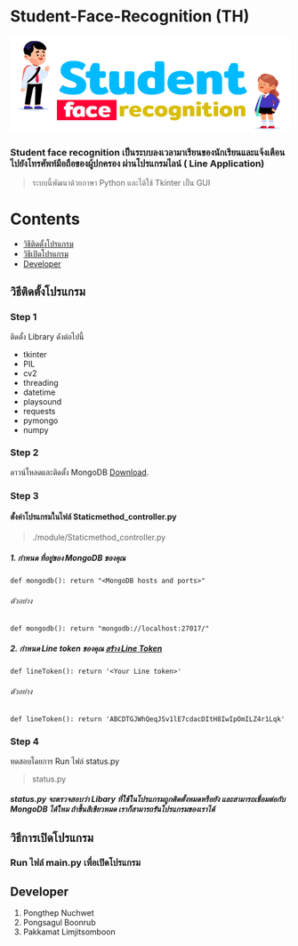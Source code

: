 # Student-Face-Recognition (TH)
![This is an image](./src/image/logo.png)
### Student face recognition เป็นระบบลงเวลามาเรียนของนักเรียนและแจ้งเตือนไปยังโทรศัพท์มือถือของผู้ปกครอง ผ่านโปรแกรมไลน์ ( Line Application)
> ระบบนี้พัฒนาด้วยภาษา Python และได้ใช้ Tkinter เป็น GUI
# Contents
- [วิธีติดตั้งโปรแกรม](#วิธีติดตั้งโปรแกรม)
- [วิธีเปิดโปรแกรม](#วิธีการเปิดโปรแกรม)
- [Developer](#Developer)

## วิธีติดตั้งโปรแกรม
### Step 1
ติดตั้ง Library ดังต่อไปนี้
- tkinter
- PIL
- cv2
- threading
- datetime
- playsound
- requests
- pymongo
- numpy


### Step 2
ดาวน์โหลดและติดตั้ง MongoDB [Download](https://www.mongodb.com/try/download/community).

### Step 3 
#### ตั้งค่าโปรแกรมในไฟล์ Staticmethod_controller.py
> ./module/Staticmethod_controller.py
##### 1. กำหนด ที่อยู่ของ MongoDB ของคุณ
```
def mongodb(): return "<MongoDB hosts and ports>"
```
###### ตัวอย่าง
```
def mongodb(): return "mongodb://localhost:27017/"
```
##### 2. กำหนด Line token ของคุณ [สร้าง Line Token](https://notify-bot.line.me)
```
def lineToken(): return '<Your Line token>'
```
###### ตัวอย่าง
```
def lineToken(): return 'ABCDTGJWhQeqJSv1lE7cdacDItH8IwIpOmILZ4r1Lqk'
```

### Step 4
ทดสอบโดยการ Run ไฟล์ status.py
> status.py

##### status.py จะตรวจสอบว่า Libary ที่ใช้ในโปรแกรมถูกติดตั้งหมดหรือยัง และสามารถเชื่อมต่อกับ MongoDB ได้ใหม ถ้าขึ้นสีเขียวหมด เราก็สามารถรันโปรแกรมของเราได้

## วิธีการเปิดโปรแกรม
### Run ไฟล์ main.py เพื่อเปิดโปรแกรม

## Developer
1. Pongthep Nuchwet 
2. Pongsagul Boonrub 
3. Pakkamat Limjitsomboon
